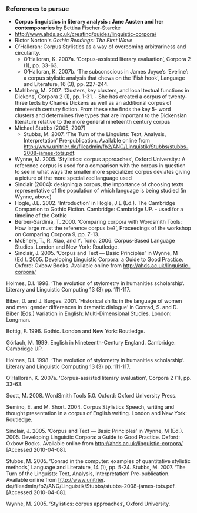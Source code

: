 ### References to pursue
* **Corpus linguistics in literary analysis : Jane Austen and her contemporaries** by Bettina Fischer-Starcke
* http://www.ahds.ac.uk/creating/guides/linguistic-corpora/
* Rictor Norton's *Gothic Readings: The First Wave*
* O’Halloran: Corpus Stylistics as a way of overcoming arbitrariness and circularity.
    - O’Halloran, K. 2007a. ‘Corpus-assisted literary evaluation’, Corpora 2 (1), pp. 33-63.
    - O’Halloran, K. 2007b. ‘The subconscious in James Joyce’s ‘Eveline’: a corpus stylistic analysis that chews on the ‘Fish hook’, Language and Literature, 16 (3), pp. 227-244.
* Mahlberg, M. 2007. ‘Clusters, key clusters, and local textual functions in Dickens’, Corpora 2 (1), pp. 1-31. - She has created a corpus of twenty-three texts by Charles Dickens as well as an additional corpus of nineteenth century fiction. From these she finds the key 5- word clusters and determines five types that are important to the Dickensian literature relative to the more general nineteenth century corpus
* Michael Stubbs (2005, 2007)
    - Stubbs, M. 2007. ‘The Turn of the Linguists: Text, Analysis, Interpretation’ Pre-publication. Available online from http://www.unitrier.de/fileadmin/fb2/ANG/Linguistik/Stubbs/stubbs-2008-james-tots.pdf.
* Wynne, M. 2005. ‘Stylistics: corpus approaches’, Oxford University.: A reference corpus is used for a comparison with the corpus in question to see in what ways the smaller more specialized corpus deviates giving a picture of the more specialized language used
* Sinclair (2004): designing a corpus, the importance of choosing texts representative of the population of which language is being studied (in Wynne, above)
* Hogle, J.E. 2002. ‘Introduction’ in Hogle, J.E (Ed.). The Cambridge Companion to Gothic Fiction. Cambridge: Cambridge UP. - used for a timeline of the Gothic
* Berber-Sardinia, T. 2000. ‘Comparing corpora with Wordsmith Tools: How large must the reference corpus be?’, Proceedings of the workshop on Comparing Corpora 9, pp. 7-13.
* McEnery, T., R. Xiao, and Y. Tono. 2006. Corpus-Based Language Studies. London and New York: Routledge.
* Sinclair, J. 2005. ‘Corpus and Text — Basic Principles’ in Wynne, M (Ed.). 2005. Developing Linguistic Corpora: a Guide to Good Practice. Oxford: Oxbow Books. Available online from http://ahds.ac.uk/linguistic-corpora/


Holmes, D.I. 1998. ‘The evolution of stylometry in humanities scholarship’. Literary and
Linguistic Computing 13 (3) pp. 111-117.

Biber, D. and J. Burges. 2001. ‘Historical shifts in the language of women and men: gender
differences in dramatic dialogue’ in Conrad, S. and D. Biber (Eds.) Variation in
English: Multi-Dimensional Studies. London: Longman.

Bottig, F. 1996. Gothic. London and New York: Routledge.

Görlach, M. 1999. English in Nineteenth-Century England. Cambridge: Cambridge UP.

Holmes, D.I. 1998. ‘The evolution of stylometry in humanities scholarship’. Literary and
Linguistic Computing 13 (3) pp. 111-117.

O’Halloran, K. 2007a. ‘Corpus-assisted literary evaluation’, Corpora 2 (1), pp. 33-63.

Scott, M. 2008. WordSmith Tools 5.0. Oxford: Oxford University Press.

Semino, E. and M. Short. 2004. Corpus Stylistics Speech, writing and thought presentation in
a corpus of English writing. London and New York: Routledge.

Sinclair, J. 2005. ‘Corpus and Text — Basic Principles’ in Wynne, M (Ed.). 2005.
Developing Linguistic Corpora: a Guide to Good Practice. Oxford: Oxbow Books.
Available online from http://ahds.ac.uk/linguistic-corpora/ [Accessed 2010-04-08].

Stubbs, M. 2005. ‘Conrad in the computer: examples of quantitative stylistic methods’,
Language and Literature, 14 (1), pp. 5-24.
Stubbs, M. 2007. ‘The Turn of the Linguists: Text, Analysis, Interpretation’ Pre-publication.
Available online from http://www.unitrier.
de/fileadmin/fb2/ANG/Linguistik/Stubbs/stubbs-2008-james-tots.pdf. [Accessed
2010-04-08].

Wynne, M. 2005. ‘Stylistics: corpus approaches’, Oxford University.
